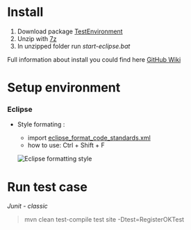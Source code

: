 # Install #

1. Download package [TestEnvironment](https://github.com/devonfw/devonfw-testing/releases/download/1.0.0/testing-selenium-java-applications.7z)
2. Unzip with [7z](http://www.7-zip.org/download.html)
3. In unzipped folder run _start-eclipse.bat_

Full information about install you could find here [GitHub Wiki](https://github.com/devonfw/devonfw-testing/wiki/How-to-install)

# Setup environment #

### Eclipse ###

- Style formating : 
    + import [eclipse_format_code_standards.xml](README/eclipse_format_code_standards.xml)
    + how to use:  Ctrl + Shift + F

	![Eclipse formatting style](https://github.com/devonfw/devonfw-testing.wiki.git/images/2986566461-Import_Format.png)
    
# Run test case #

*Junit - classic*
> mvn clean test-compile test site -Dtest=RegisterOKTest

